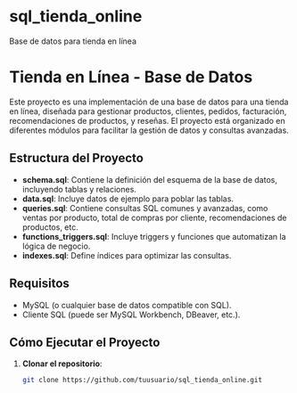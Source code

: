 # sql_tienda_online
Base de datos para tienda en línea
# Tienda en Línea - Base de Datos

Este proyecto es una implementación de una base de datos para una tienda en línea, diseñada para gestionar productos, clientes, pedidos, facturación, recomendaciones de productos, y reseñas. El proyecto está organizado en diferentes módulos para facilitar la gestión de datos y consultas avanzadas.

## Estructura del Proyecto

- **schema.sql**: Contiene la definición del esquema de la base de datos, incluyendo tablas y relaciones.
- **data.sql**: Incluye datos de ejemplo para poblar las tablas.
- **queries.sql**: Contiene consultas SQL comunes y avanzadas, como ventas por producto, total de compras por cliente, recomendaciones de productos, etc.
- **functions_triggers.sql**: Incluye triggers y funciones que automatizan la lógica de negocio.
- **indexes.sql**: Define índices para optimizar las consultas.

## Requisitos

- MySQL (o cualquier base de datos compatible con SQL).
- Cliente SQL (puede ser MySQL Workbench, DBeaver, etc.).

## Cómo Ejecutar el Proyecto

1. **Clonar el repositorio**:
   ```bash
   git clone https://github.com/tuusuario/sql_tienda_online.git
